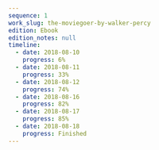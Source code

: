 ```yaml
---
sequence: 1
work_slug: the-moviegoer-by-walker-percy
edition: Ebook
edition_notes: null
timeline:
  - date: 2018-08-10
    progress: 6%
  - date: 2018-08-11
    progress: 33%
  - date: 2018-08-12
    progress: 74%
  - date: 2018-08-16
    progress: 82%
  - date: 2018-08-17
    progress: 85%
  - date: 2018-08-18
    progress: Finished
---
```

